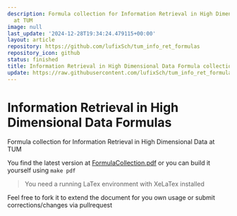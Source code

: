 ```yaml
---
description: Formula collection for Information Retrieval in High Dimensional Data
  at TUM
image: null
last_update: '2024-12-28T19:34:24.479115+00:00'
layout: article
repository: https://github.com/lufixSch/tum_info_ret_formulas
repository_icon: github
status: finished
title: Information Retrieval in High Dimensional Data Formula collection (TUM)
update: https://raw.githubusercontent.com/lufixSch/tum_info_ret_formulas/main/README.md
---
```


# Information Retrieval in High Dimensional Data Formulas

Formula collection for Information Retrieval in High Dimensional Data at TUM

You find the latest version at [FormulaCollection.pdf](https://github.com/lufixSch/tum_info_ret_formulas/blob/main/FormulaCollection.pdf) or you can build it yourself using `make pdf`

> You need a running LaTex environment with XeLaTex installed

Feel free to fork it to extend the document for you own usage or submit corrections/changes via pullrequest